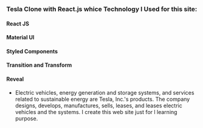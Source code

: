 

### Tesla Clone with React.js whice Technology I Used for this site:
#### React JS
#### Material UI
#### Styled Components
#### Transition and Transform
#### Reveal
- Electric vehicles, energy generation and storage systems, and services related to sustainable energy are Tesla, Inc.'s products. The company designs, develops, manufactures, sells, leases, and leases electric vehicles and the systems. I create this web site just for l learning purpose.
